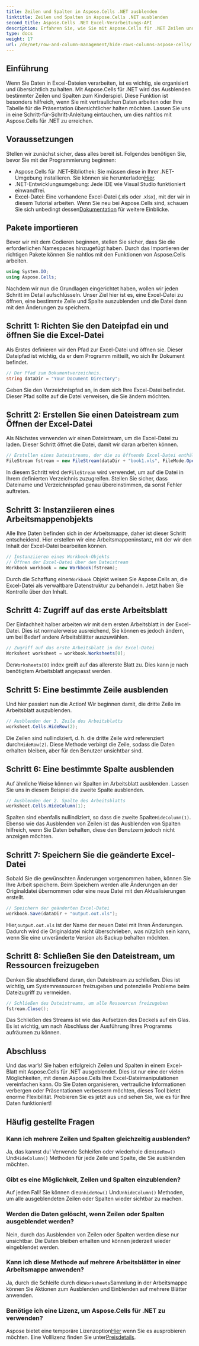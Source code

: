 ```yaml
---
title: Zeilen und Spalten in Aspose.Cells .NET ausblenden
linktitle: Zeilen und Spalten in Aspose.Cells .NET ausblenden
second_title: Aspose.Cells .NET Excel-Verarbeitungs-API
description: Erfahren Sie, wie Sie mit Aspose.Cells für .NET Zeilen und Spalten in Excel-Dateien ausblenden. Schritt-für-Schritt-Anleitung zum Verwalten der Datensichtbarkeit in C#-Anwendungen.
type: docs
weight: 17
url: /de/net/row-and-column-management/hide-rows-columns-aspose-cells/
---
```

## Einführung
Wenn Sie Daten in Excel-Dateien verarbeiten, ist es wichtig, sie organisiert und übersichtlich zu halten. Mit Aspose.Cells für .NET wird das Ausblenden bestimmter Zeilen und Spalten zum Kinderspiel. Diese Funktion ist besonders hilfreich, wenn Sie mit vertraulichen Daten arbeiten oder Ihre Tabelle für die Präsentation übersichtlicher halten möchten. Lassen Sie uns in eine Schritt-für-Schritt-Anleitung eintauchen, um dies nahtlos mit Aspose.Cells für .NET zu erreichen.
## Voraussetzungen
Stellen wir zunächst sicher, dass alles bereit ist. Folgendes benötigen Sie, bevor Sie mit der Programmierung beginnen:
-  Aspose.Cells für .NET-Bibliothek: Sie müssen diese in Ihrer .NET-Umgebung installieren. Sie können sie herunterladen[Hier](https://releases.aspose.com/cells/net/).
- .NET-Entwicklungsumgebung: Jede IDE wie Visual Studio funktioniert einwandfrei.
- Excel-Datei: Eine vorhandene Excel-Datei (.xls oder .xlsx), mit der wir in diesem Tutorial arbeiten.
 Wenn Sie neu bei Aspose.Cells sind, schauen Sie sich unbedingt dessen[Dokumentation](https://reference.aspose.com/cells/net/) für weitere Einblicke.

## Pakete importieren
Bevor wir mit dem Codieren beginnen, stellen Sie sicher, dass Sie die erforderlichen Namespaces hinzugefügt haben. Durch das Importieren der richtigen Pakete können Sie nahtlos mit den Funktionen von Aspose.Cells arbeiten.
```csharp
using System.IO;
using Aspose.Cells;
```
Nachdem wir nun die Grundlagen eingerichtet haben, wollen wir jeden Schritt im Detail aufschlüsseln. Unser Ziel hier ist es, eine Excel-Datei zu öffnen, eine bestimmte Zeile und Spalte auszublenden und die Datei dann mit den Änderungen zu speichern.
## Schritt 1: Richten Sie den Dateipfad ein und öffnen Sie die Excel-Datei
Als Erstes definieren wir den Pfad zur Excel-Datei und öffnen sie. Dieser Dateipfad ist wichtig, da er dem Programm mitteilt, wo sich Ihr Dokument befindet.
```csharp
// Der Pfad zum Dokumentverzeichnis.
string dataDir = "Your Document Directory";
```
Geben Sie den Verzeichnispfad an, in dem sich Ihre Excel-Datei befindet. Dieser Pfad sollte auf die Datei verweisen, die Sie ändern möchten.
## Schritt 2: Erstellen Sie einen Dateistream zum Öffnen der Excel-Datei
Als Nächstes verwenden wir einen Dateistream, um die Excel-Datei zu laden. Dieser Schritt öffnet die Datei, damit wir daran arbeiten können.
```csharp
// Erstellen eines Dateistreams, der die zu öffnende Excel-Datei enthält
FileStream fstream = new FileStream(dataDir + "book1.xls", FileMode.Open);
```
 In diesem Schritt wird der`FileStream` wird verwendet, um auf die Datei in Ihrem definierten Verzeichnis zuzugreifen. Stellen Sie sicher, dass Dateiname und Verzeichnispfad genau übereinstimmen, da sonst Fehler auftreten.
## Schritt 3: Instanziieren eines Arbeitsmappenobjekts
Alle Ihre Daten befinden sich in der Arbeitsmappe, daher ist dieser Schritt entscheidend. Hier erstellen wir eine Arbeitsmappeninstanz, mit der wir den Inhalt der Excel-Datei bearbeiten können.
```csharp
// Instanziieren eines Workbook-Objekts
// Öffnen der Excel-Datei über den Dateistream
Workbook workbook = new Workbook(fstream);
```
 Durch die Schaffung einer`Workbook` Objekt weisen Sie Aspose.Cells an, die Excel-Datei als verwaltbare Datenstruktur zu behandeln. Jetzt haben Sie Kontrolle über den Inhalt.
## Schritt 4: Zugriff auf das erste Arbeitsblatt
Der Einfachheit halber arbeiten wir mit dem ersten Arbeitsblatt in der Excel-Datei. Dies ist normalerweise ausreichend, Sie können es jedoch ändern, um bei Bedarf andere Arbeitsblätter auszuwählen.
```csharp
// Zugriff auf das erste Arbeitsblatt in der Excel-Datei
Worksheet worksheet = workbook.Worksheets[0];
```
 Der`Worksheets[0]` index greift auf das allererste Blatt zu. Dies kann je nach benötigtem Arbeitsblatt angepasst werden.
## Schritt 5: Eine bestimmte Zeile ausblenden
Und hier passiert nun die Action! Wir beginnen damit, die dritte Zeile im Arbeitsblatt auszublenden.
```csharp
// Ausblenden der 3. Zeile des Arbeitsblatts
worksheet.Cells.HideRow(2);
```
 Die Zeilen sind nullindiziert, d. h. die dritte Zeile wird referenziert durch`HideRow(2)`. Diese Methode verbirgt die Zeile, sodass die Daten erhalten bleiben, aber für den Benutzer unsichtbar sind.
## Schritt 6: Eine bestimmte Spalte ausblenden
Auf ähnliche Weise können wir Spalten im Arbeitsblatt ausblenden. Lassen Sie uns in diesem Beispiel die zweite Spalte ausblenden.
```csharp
// Ausblenden der 2. Spalte des Arbeitsblatts
worksheet.Cells.HideColumn(1);
```
 Spalten sind ebenfalls nullindiziert, so dass die zweite Spalte`HideColumn(1)`. Ebenso wie das Ausblenden von Zeilen ist das Ausblenden von Spalten hilfreich, wenn Sie Daten behalten, diese den Benutzern jedoch nicht anzeigen möchten.
## Schritt 7: Speichern Sie die geänderte Excel-Datei
Sobald Sie die gewünschten Änderungen vorgenommen haben, können Sie Ihre Arbeit speichern. Beim Speichern werden alle Änderungen an der Originaldatei übernommen oder eine neue Datei mit den Aktualisierungen erstellt.
```csharp
// Speichern der geänderten Excel-Datei
workbook.Save(dataDir + "output.out.xls");
```
 Hier,`output.out.xls` ist der Name der neuen Datei mit Ihren Änderungen. Dadurch wird die Originaldatei nicht überschrieben, was nützlich sein kann, wenn Sie eine unveränderte Version als Backup behalten möchten.
## Schritt 8: Schließen Sie den Dateistream, um Ressourcen freizugeben
Denken Sie abschließend daran, den Dateistream zu schließen. Dies ist wichtig, um Systemressourcen freizugeben und potenzielle Probleme beim Dateizugriff zu vermeiden.
```csharp
// Schließen des Dateistreams, um alle Ressourcen freizugeben
fstream.Close();
```
Das Schließen des Streams ist wie das Aufsetzen des Deckels auf ein Glas. Es ist wichtig, um nach Abschluss der Ausführung Ihres Programms aufräumen zu können.

## Abschluss
Und das war’s! Sie haben erfolgreich Zeilen und Spalten in einem Excel-Blatt mit Aspose.Cells für .NET ausgeblendet. Dies ist nur eine der vielen Möglichkeiten, mit denen Aspose.Cells Ihre Excel-Dateimanipulationen vereinfachen kann. Ob Sie Daten organisieren, vertrauliche Informationen verbergen oder Präsentationen verbessern möchten, dieses Tool bietet enorme Flexibilität. Probieren Sie es jetzt aus und sehen Sie, wie es für Ihre Daten funktioniert!
## Häufig gestellte Fragen
### Kann ich mehrere Zeilen und Spalten gleichzeitig ausblenden?  
 Ja, das kannst du! Verwende Schleifen oder wiederhole die`HideRow()` Und`HideColumn()` Methoden für jede Zeile und Spalte, die Sie ausblenden möchten.
### Gibt es eine Möglichkeit, Zeilen und Spalten einzublenden?  
 Auf jeden Fall! Sie können die`UnhideRow()` Und`UnhideColumn()` Methoden, um alle ausgeblendeten Zeilen oder Spalten wieder sichtbar zu machen.
### Werden die Daten gelöscht, wenn Zeilen oder Spalten ausgeblendet werden?  
Nein, durch das Ausblenden von Zeilen oder Spalten werden diese nur unsichtbar. Die Daten bleiben erhalten und können jederzeit wieder eingeblendet werden.
### Kann ich diese Methode auf mehrere Arbeitsblätter in einer Arbeitsmappe anwenden?  
 Ja, durch die Schleife durch die`Worksheets`Sammlung in der Arbeitsmappe können Sie Aktionen zum Ausblenden und Einblenden auf mehrere Blätter anwenden.
### Benötige ich eine Lizenz, um Aspose.Cells für .NET zu verwenden?  
 Aspose bietet eine temporäre Lizenzoption[Hier](https://purchase.aspose.com/temporary-license/) wenn Sie es ausprobieren möchten. Eine Volllizenz finden Sie unter[Preisdetails](https://purchase.aspose.com/buy).